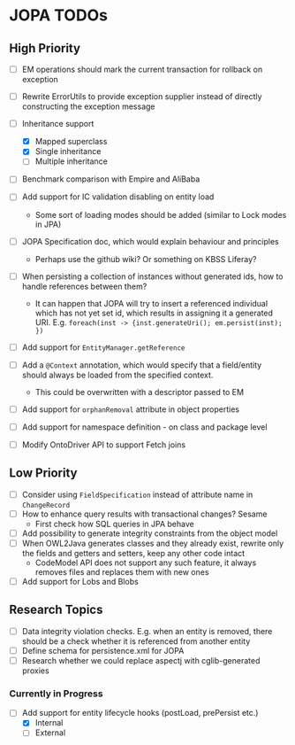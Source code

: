 # JOPA TODOs 

## High Priority

- [ ] EM operations should mark the current transaction for rollback on exception
- [ ] Rewrite ErrorUtils to provide exception supplier instead of directly constructing the exception message
- [ ] Inheritance support
    - [x] Mapped superclass
    - [x] Single inheritance
    - [ ] Multiple inheritance
- [ ] Benchmark comparison with Empire and AliBaba
- [ ] Add support for IC validation disabling on entity load
    - Some sort of loading modes should be added (similar to Lock modes in JPA)
- [ ] JOPA Specification doc, which would explain behaviour and principles
    - Perhaps use the github wiki? Or something on KBSS Liferay?
- [ ] When persisting a collection of instances without generated ids, how to handle references between them?
    - It can happen that JOPA will try to insert a referenced individual which has not yet set id, which
        results in assigning it a generated URI. E.g. `foreach(inst -> {inst.generateUri(); em.persist(inst); })`    
- [ ] Add support for `EntityManager.getReference`
- [ ] Add a `@Context` annotation, which would specify that a field/entity should always be loaded from the specified context.
    - This could be overwritten with a descriptor passed to EM
- [ ] Add support for `orphanRemoval` attribute in object properties
- [ ] Add support for namespace definition - on class and package level
- [ ] Modify OntoDriver API to support Fetch joins


## Low Priority

- [ ] Consider using `FieldSpecification` instead of attribute name in `ChangeRecord`
- [ ] How to enhance query results with transactional changes? Sesame
    - First check how SQL queries in JPA behave
- [ ] Add possibility to generate integrity constraints from the object model
- [ ] When OWL2Java generates classes and they already exist, rewrite only the fields and getters and setters, keep any other code intact
    - CodeModel API does not support any such feature, it always removes files and replaces them with new ones
- [ ] Add support for Lobs and Blobs    

## Research Topics

- [ ] Data integrity violation checks. E.g. when an entity is removed, there should be a check whether it is referenced from another entity
- [ ] Define schema for persistence.xml for JOPA
- [ ] Research whether we could replace aspectj with cglib-generated proxies

### Currently in Progress

- [ ] Add support for entity lifecycle hooks (postLoad, prePersist etc.)
    - [x] Internal
    - [ ] External